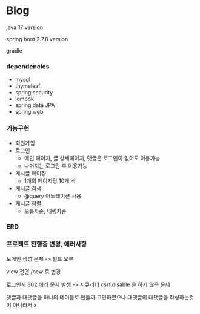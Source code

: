 # Blog

java 17 version

spring boot 2.7.8 version

gradle 

 ### dependencies
 - mysql
 - thymeleaf
 - spring security
 - lombok
 - spring data JPA
 - spring web

### 기능구현
 * 회원가입
 * 로그인
    * 메인 페이지, 글 상세페이지, 댓글은 로그인이 없어도 이용가능
    * 나머지는 로그인 후 이용가능
 * 게시글 페이징
   * 1개의 페이지당 10개 씩
 * 게시글 검색
   * @query 어노테이션 사용
 * 게시글 정렬
   * 오름차순, 내림차순
 
### ERD


### 프로젝트 진행중 변경, 에러사항
도메인 생성 문제 -> 빌드 오류

view 전면 /new 로 변경

로그인시 302 에러 문제 발생 -> 시큐리티 csrf.disable 을 하지 않은 문제

댓글과 대댓글을 하나의 테이블로 만들까 고민하였으나 대댓글의 대댓글을 작성하는것이 아니라서 x

